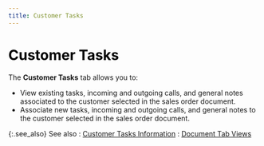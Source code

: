 ```yaml
---
title: Customer Tasks
---
```


# <font color='black'>Customer Tasks</font>


The **Customer Tasks** tab allows you to:

- View existing tasks, incoming and outgoing calls, and general notes associated to the customer selected in the sales order document.
- Associate new tasks, incoming and outgoing calls, and general notes to the customer selected in the sales order document.



{:.see_also}
See also
: [Customer Tasks Information]({{site.sp_baseurl}}/sales-docs/docs-profile/contents/tab-details/tasks/customer_tasks_information_doc_view_details_sales_docs_content.html)
: [Document Tab Views]({{site.sp_baseurl}}/misc/document_view_details_sales_order_step_by_step.html)
